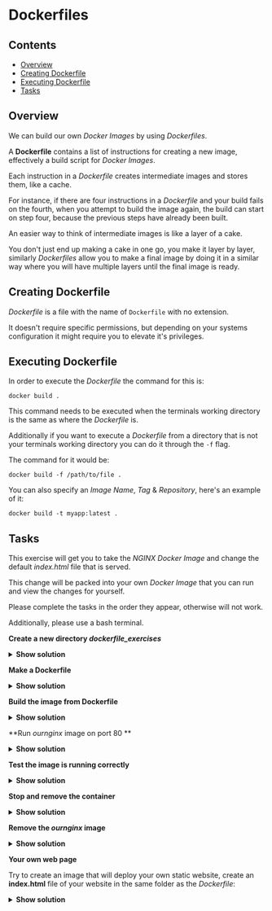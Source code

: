 # Dockerfiles

<!--TOC_START-->
## Contents
- [Overview](#overview)
- [Creating Dockerfile](#creating-dockerfile)
- [Executing Dockerfile](#executing-dockerfile)
- [Tasks](#tasks)

<!--TOC_END-->
## Overview

We can build our own *Docker Images* by using *Dockerfiles*. 

A **Dockerfile** contains a list of instructions for creating a new image, effectively a build script for *Docker Images*. 

Each instruction in a *Dockerfile* creates intermediate images and stores them, like a cache. 

For instance, if there are four instructions in a *Dockerfile* and your build fails on the fourth,  when you attempt to build the image again, the build can start on step four, because the previous steps have already been built.

An easier way to think of intermediate images is like a layer of a cake. 

You don't just end up making a cake in one go, you make it layer by layer, similarly *Dockerfiles* allow you to make a final image by doing it in a similar way where you will have multiple layers until the final image is ready.

## Creating Dockerfile

*Dockerfile* is a file with the name of `Dockerfile` with no extension.

It doesn't require specific permissions, but depending on your systems configuration it might require you to elevate it's privileges.

## Executing Dockerfile 

In order to execute the *Dockerfile* the command for this is:

`docker build .`

This command needs to be executed when the terminals working directory is the same as where the *Dockerfile* is.

Additionally if you want to execute a *Dockerfile* from a directory that is not your terminals working directory you can do it through the `-f` flag.

The command for it would be:

`docker build -f /path/to/file .`

You can also specify an *Image Name*, *Tag* & *Repository*, here's an example of it:

`docker build -t myapp:latest .`

## Tasks

This exercise will get you to take the *NGINX Docker Image* and change the default *index.html* file that is served. 

This change will be packed into your own *Docker Image* that you can run and view the changes for yourself.

Please complete the tasks in the order they appear, otherwise will not work.

Additionally, please use a bash terminal.

**Create a new directory *dockerfile_exercises***

<details>

<summary><b>Show solution</b></summary>

In order to create a new folder with the name `dockerfile_exercises` execute the following command:

`mkdir dockerfile_exercises`

After creating the directory, change your current directory to the new one by executing:

`cd dockerfile_exercises`

</details>

**Make a Dockerfile**

<details>

<summary><b>Show solution</b></summary>

Set your terminals working directory to the newly created `dockerfile_exercises`

Then execute the following command to create a new file:

`touch Dockerfile` 

To make sure file is there, run the following command:

`ls`

Place the following contents within the `Dockerfile`:

```dockerfile
FROM nginx:latest
RUN printf "My Custom NGINX Image\n" > /usr/share/nginx/html/index.html
```

</details>

**Build the image from Dockerfile**

<details>

<summary><b>Show solution</b></summary>

Make sure your terminals working directory is set to `dockerfile_exercises`

We'll give the new image name `ournginx`, and the command to build from *Dockerfile* and give it a suitable name is:

`docker build -t ournginx .`

</details>

**Run *ournginx* image on port 80 **

<details>

<summary><b>Show solution</b></summary>

The command to run the image and map the port 80 is:

`docker run -d -p 80:80 --name nginx ournginx`

</details>

**Test the image is running correctly**

<details>

<summary><b>Show solution</b></summary>

In order to test the image is running correctly, navigate your browser to `localhost:80` if you're using docker on your machine.

You should see the following:

![nginx page](https://imgur.com/BV4buK0.jpg)

If you're using a VM in the cloud, execute the following command:

`curl localhost:80`

You should see the following image:

![nginx page](https://imgur.com/zOswi3z.jpg)

</details>

**Stop and remove the container**

<details>

<summary><b>Show solution</b></summary>

To stop the container execute:

`docker stop nginx`

To remove container execute:

`docker rm nginx`

</details>

**Remove the *ournginx* image**

<details>

<summary><b>Show solution</b></summary>

To remove image execute:

`docker rmi ournginx`

</details>

**Your own web page**

Try to create an image that will deploy your own static website, create an **index.html** file of your website in the same folder as the *Dockerfile*:

<details>

<summary><b>Show solution</b></summary>

Create a new directory by executing:

`mkdir new_dockerfile`

Change to the new directory by executing:

`cd new_dockerfile`

Create your *index.html* file by executing:

`touch index.html`

Place the following contents within the *index.html*:

```html
<html>
    <body>
        <h3>My very own website!</h3>
    </body>
</html>
```

Create *Dockerfile* by executing:

`touch Dockerfile`

Place the following contents into the *Dockerfile*:
```dockerfile
FROM nginx:latest
COPY index.html /usr/share/nginx/html/
``` 

Build the image by executing:

`docker build -t myimage .`

Run the image by executing:

`docker run -d -p 80:80 --name mycontainer myimage`

Stop the container by executing:

`docker stop mycontainer`

Remove the container by executing:

`docker rm mycontainer`

Remove the images by executing:

`docker rmi myimage nginx`

</details>
